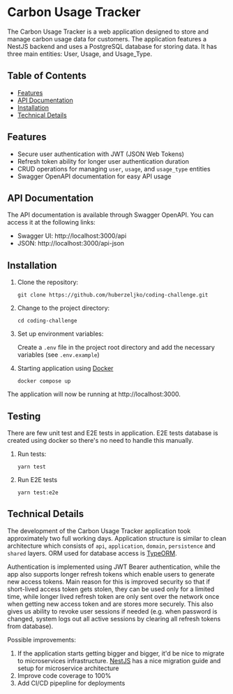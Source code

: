 # Carbon Usage Tracker

The Carbon Usage Tracker is a web application designed to store and manage carbon usage data for customers. The application features a NestJS backend and uses a PostgreSQL database for storing data. It has three main entities: User, Usage, and Usage_Type.

## Table of Contents

- [Features](#features)
- [API Documentation](#api-documentation)
- [Installation](#installation)
- [Technical Details](#technical-details)

## Features

- Secure user authentication with JWT (JSON Web Tokens)
- Refresh token ability for longer user authentication duration
- CRUD operations for managing ```user```, ```usage```, and ```usage_type``` entities
- Swagger OpenAPI documentation for easy API usage

## API Documentation

The API documentation is available through Swagger OpenAPI. You can access it at the following links:

- Swagger UI: http://localhost:3000/api
- JSON: http://localhost:3000/api-json

## Installation

1. Clone the repository:

   ```
   git clone https://github.com/huberzeljko/coding-challenge.git
   ```

2. Change to the project directory:

   ```
   cd coding-challenge
   ```

3. Set up environment variables:

   Create a `.env` file in the project root directory and add the necessary variables (see `.env.example`)


4. Starting application using [Docker](https://www.docker.com/)

   ```
   docker compose up
   ```

The application will now be running at http://localhost:3000.

## Testing

There are few unit test and E2E tests in application. E2E tests database is created using docker so there's no need to handle this manually.

1. Run tests:

   ```
   yarn test
   ```
   
2. Run E2E tests

   ```
   yarn test:e2e
   ```
## Technical Details

The development of the Carbon Usage Tracker application took approximately two full working days. Application structure is similar to clean architecture which consists of `api`, `application`, `domain`, `persistence` and `shared` layers. ORM used for database access is [TypeORM](https://typeorm.io). 

Authentication is implemented using JWT Bearer authentication, while the app also supports longer refresh tokens which enable users to generate new access tokens. Main reason for this is improved security so that if short-lived access token gets stolen, they can be used only for a limited time, while longer lived refresh token are only sent over the network once when getting new access token and are stores more securely. This also gives us ability to revoke user sessions if needed (e.g. when password is changed, system logs out all active sessions by clearing all refresh tokens from database).

Possible improvements:
1. If the application starts getting bigger and bigger, it'd be nice to migrate to microservices infrastructure. [NestJS](https://docs.nestjs.com/microservices/basics) has a nice migration guide and setup for microservice architecture
2. Improve code coverage to 100%
3. Add CI/CD pipepline for deployments
